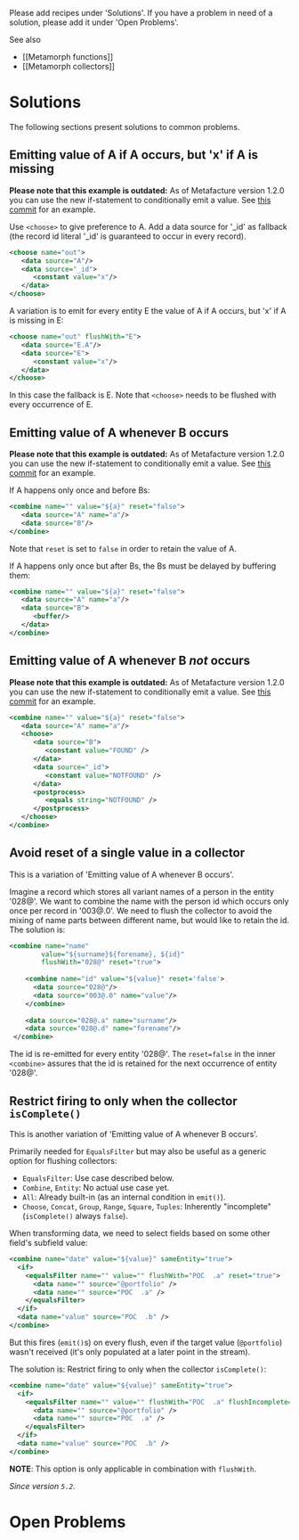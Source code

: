 Please add recipes under 'Solutions'. If you have a problem in need of a solution, please add it under 'Open Problems'.

See also
* [[Metamorph functions]]
* [[Metamorph collectors]]

# Solutions

The following sections present solutions to common problems.

## Emitting value of A if A occurs, but 'x' if A is missing

**Please note that this example is outdated:** As of Metafacture version 1.2.0 you can use the new if-statement to conditionally emit a value. See [this commit](https://github.com/culturegraph/metafacture-core/commit/0530d6ad72ced992b479bff94d6f56bbef77bb2d) for an example.

Use `<choose>` to give preference to A. Add a data source for '_id' as fallback (the record id literal '_id' is guaranteed to occur in every record).

```xml
<choose name="out">
   <data source="A"/>
   <data source="_id">
      <constant value="x"/>
   </data>
</choose>
```
A variation is to emit for every entity E the value of A if A occurs, but 'x' if A is missing in E:
```xml
<choose name="out" flushWith="E">
   <data source="E.A"/>
   <data source="E">
      <constant value="x"/>
   </data>
</choose>
```
In this case the fallback is E. Note that `<choose>` needs to be flushed with every occurrence of E.

## Emitting value of A whenever B occurs

**Please note that this example is outdated:** As of Metafacture version 1.2.0 you can use the new if-statement to conditionally emit a value. See [this commit](https://github.com/culturegraph/metafacture-core/commit/0530d6ad72ced992b479bff94d6f56bbef77bb2d) for an example.

If A happens only once and before Bs:

```xml
<combine name="" value="${a}" reset="false">
   <data source="A" name="a"/>
   <data source="B"/>
</combine>
```
Note that `reset` is set to `false` in order to retain the value of A.

If A happens only once but after Bs, the Bs must be delayed by buffering them:
```xml
<combine name="" value="${a}" reset="false">
   <data source="A" name="a"/>
   <data source="B">
      <buffer/>   
   </data>
</combine>
```

## Emitting value of A whenever B *not* occurs

**Please note that this example is outdated:** As of Metafacture version 1.2.0 you can use the new if-statement to conditionally emit a value. See [this commit](https://github.com/culturegraph/metafacture-core/commit/0530d6ad72ced992b479bff94d6f56bbef77bb2d) for an example.

```xml
<combine name="" value="${a}" reset="false">
   <data source="A" name="a"/>
   <choose>
      <data source="B">
         <constant value="FOUND" />
      </data>
      <data source="_id">
         <constant value="NOTFOUND" />
      </data>
      <postprocess>
         <equals string="NOTFOUND" />
      </postprocess>
   </choose>
</combine>
```

## Avoid reset of a single value in a collector

This is a variation of 'Emitting value of A whenever B occurs'.

Imagine a record which stores all variant names of a person in the entity '028@'. We want to combine the name with the person id which occurs only once per record in '003@.0'. We need to flush the collector to avoid the mixing of name parts between different name, but would like to retain the id.
The solution is:
 
```xml
<combine name="name"
        value="${surname}${forename}, ${id}"
        flushWith="028@" reset="true">
    
    <combine name="id" value="${value}" reset='false'>
      <data source="028@"/>
      <data source="003@.0" name="value"/> 
    </combine>
      
    <data source="028@.a" name="surname"/>  
    <data source="028@.d" name="forename"/>  
 </combine>  
```
The id is re-emitted for every entity '028@'. The `reset=false` in the inner `<combine>` assures that the id is retained for the next occurrence of entity '028@'.


## Restrict firing to only when the collector `isComplete()`

This is another variation of 'Emitting value of A whenever B occurs'.

Primarily needed for `EqualsFilter` but may also be useful as a generic option for flushing collectors:

* `EqualsFilter`: Use case described below.
* `Combine`, `Entity`: No actual use case yet.
* `All`: Already built-in (as an internal condition in `emit()`).
* `Choose`, `Concat`, `Group`, `Range`, `Square`, `Tuples`: Inherently "incomplete" (`isComplete()` always `false`).

When transforming data, we need to select fields based on some other field's subfield value:

```xml
<combine name="date" value="${value}" sameEntity="true">
  <if>
    <equalsFilter name="" value="" flushWith="POC  .a" reset="true">
      <data name="" source="@portfolio" />
      <data name="" source="POC  .a" />
    </equalsFilter>
  </if>
  <data name="value" source="POC  .b" />
</combine>
```
But this fires (`emit()`s) on every flush, even if the target value (`@portfolio`) wasn't received (it's only populated at a later point in the stream). 

The solution is: Restrict firing to only when the collector `isComplete()`:

```xml
<combine name="date" value="${value}" sameEntity="true">
  <if>
    <equalsFilter name="" value="" flushWith="POC  .a" flushIncomplete="false" reset="true">
      <data name="" source="@portfolio" />
      <data name="" source="POC  .a" />
    </equalsFilter>
  </if>
  <data name="value" source="POC  .b" />
</combine>
```

**NOTE**: This option is only applicable in combination with `flushWith`.

_Since version `5.2`._

# Open Problems
